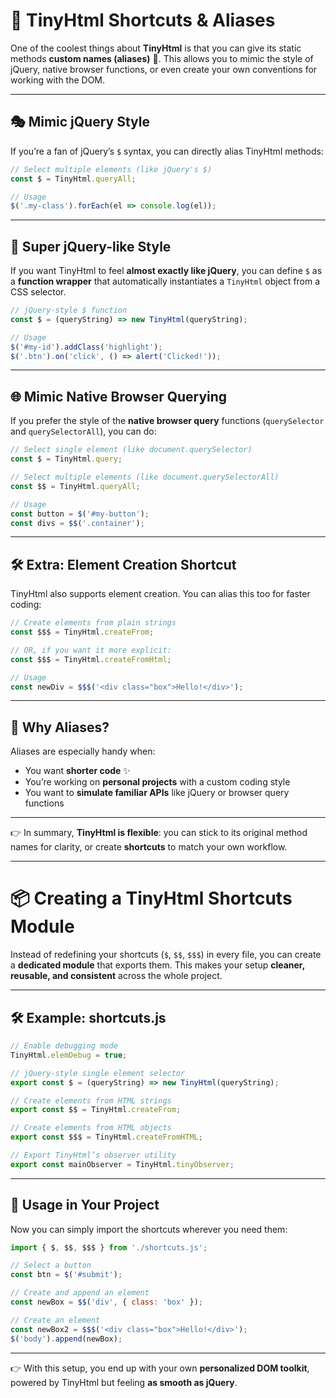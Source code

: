 # 🔧 TinyHtml Shortcuts & Aliases

One of the coolest things about **TinyHtml** is that you can give its static methods **custom names (aliases)** 🎉.
This allows you to mimic the style of jQuery, native browser functions, or even create your own conventions for working with the DOM.

---

## 🎭 Mimic jQuery Style

If you’re a fan of jQuery’s `$` syntax, you can directly alias TinyHtml methods:

```js
// Select multiple elements (like jQuery's $)
const $ = TinyHtml.queryAll;

// Usage
$('.my-class').forEach(el => console.log(el));
```

---

## 💎 Super jQuery-like Style

If you want TinyHtml to feel **almost exactly like jQuery**, you can define `$` as a **function wrapper** that automatically instantiates a `TinyHtml` object from a CSS selector.

```js
// jQuery-style $ function
const $ = (queryString) => new TinyHtml(queryString);

// Usage
$('#my-id').addClass('highlight');
$('.btn').on('click', () => alert('Clicked!'));
```

---

## 🌐 Mimic Native Browser Querying

If you prefer the style of the **native browser query** functions (`querySelector` and `querySelectorAll`), you can do:

```js
// Select single element (like document.querySelector)
const $ = TinyHtml.query;

// Select multiple elements (like document.querySelectorAll)
const $$ = TinyHtml.queryAll;

// Usage
const button = $('#my-button');
const divs = $$('.container');
```

---

## 🛠️ Extra: Element Creation Shortcut

TinyHtml also supports element creation. You can alias this too for faster coding:

```js
// Create elements from plain strings
const $$$ = TinyHtml.createFrom;

// OR, if you want it more explicit:
const $$$ = TinyHtml.createFromHtml;

// Usage
const newDiv = $$$('<div class="box">Hello!</div>');
```

---

## 🚀 Why Aliases?

Aliases are especially handy when:

* You want **shorter code** ✨
* You’re working on **personal projects** with a custom coding style
* You want to **simulate familiar APIs** like jQuery or browser query functions

---

👉 In summary, **TinyHtml is flexible**: you can stick to its original method names for clarity, or create **shortcuts** to match your own workflow.

---

# 📦 Creating a TinyHtml Shortcuts Module

Instead of redefining your shortcuts (`$`, `$$`, `$$$`) in every file, you can create a **dedicated module** that exports them.
This makes your setup **cleaner, reusable, and consistent** across the whole project.

---

## 🛠️ Example: shortcuts.js

```js
// Enable debugging mode
TinyHtml.elemDebug = true;

// jQuery-style single element selector
export const $ = (queryString) => new TinyHtml(queryString);

// Create elements from HTML strings
export const $$ = TinyHtml.createFrom;

// Create elements from HTML objects
export const $$$ = TinyHtml.createFromHTML;

// Export TinyHtml’s observer utility
export const mainObserver = TinyHtml.tinyObserver;
```

---

## 🚀 Usage in Your Project

Now you can simply import the shortcuts wherever you need them:

```js
import { $, $$, $$$ } from './shortcuts.js';

// Select a button
const btn = $('#submit');

// Create and append an element
const newBox = $$('div', { class: 'box' });

// Create an element
const newBox2 = $$$('<div class="box">Hello!</div>');
$('body').append(newBox);
```

---

👉 With this setup, you end up with your own **personalized DOM toolkit**, powered by TinyHtml but feeling **as smooth as jQuery**.
